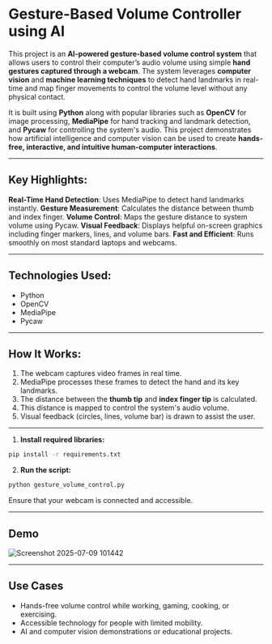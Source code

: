 # Gesture-Based Volume Controller using AI

This project is an **AI-powered gesture-based volume control system** that allows users to control their computer’s audio volume using simple **hand gestures captured through a webcam**. The system leverages **computer vision** and **machine learning techniques** to detect hand landmarks in real-time and map finger movements to control the volume level without any physical contact.

It is built using **Python** along with popular libraries such as **OpenCV** for image processing, **MediaPipe** for hand tracking and landmark detection, and **Pycaw** for controlling the system's audio. This project demonstrates how artificial intelligence and computer vision can be used to create **hands-free, interactive, and intuitive human-computer interactions**.

---

##  Key Highlights:

 **Real-Time Hand Detection**: Uses MediaPipe to detect hand landmarks instantly.
 **Gesture Measurement**: Calculates the distance between thumb and index finger.
 **Volume Control**: Maps the gesture distance to system volume using Pycaw.
 **Visual Feedback**: Displays helpful on-screen graphics including finger markers, lines, and volume bars.
 **Fast and Efficient**: Runs smoothly on most standard laptops and webcams.

---

##  Technologies Used:

* Python 
* OpenCV 
* MediaPipe 
* Pycaw 

---

## How It Works:

1. The webcam captures video frames in real time.
2. MediaPipe processes these frames to detect the hand and its key landmarks.
3. The distance between the **thumb tip** and **index finger tip** is calculated.
4. This distance is mapped to control the system's audio volume.
5. Visual feedback (circles, lines, volume bar) is drawn to assist the user.

---


1. **Install required libraries:**

```bash
pip install -r requirements.txt
```

2. **Run the script:**

```bash
python gesture_volume_control.py
```

 Ensure that your webcam is connected and accessible.

---

##  Demo
![Screenshot 2025-07-09 101442](https://github.com/user-attachments/assets/c56271cd-9643-45d5-9e96-f3905804bb7e)

---

##  Use Cases

* Hands-free volume control while working, gaming, cooking, or exercising.
* Accessible technology for people with limited mobility.
* AI and computer vision demonstrations or educational projects.

